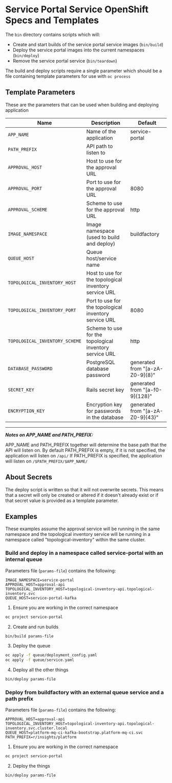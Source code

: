 # Service Portal Service OpenShift Specs and Templates

The `bin` directory contains scripts which will:
 - Create and start builds of the service portal service images (`bin/build`)
 - Deploy the service portal images into the current namespaces (`bin/deploy`)
 - Remove the service portal service (`bin/teardown`)

The build and deploy scripts require a single parameter which should be a file containing template parameters for use with `oc process`

## Template Parameters
These are the parameters that can be used when building and deploying application

| Name                           | Description                                             | Default                          |
|--------------------------------|---------------------------------------------------------|----------------------------------|
| `APP_NAME`                     | Name of the application                                 | service-portal                   |
| `PATH_PREFIX`                  | API path to listen to                                   |                                  |
| `APPROVAL_HOST`                | Host to use for the approval URL                        |                                  |
| `APPROVAL_PORT`                | Port to use for the approval URL                        | 8080                             |
| `APPROVAL_SCHEME`              | Scheme to use for the approval URL                      | http                             |
| `IMAGE_NAMESPACE`              | Image namespace (used to build and deploy)              | buildfactory                     |
| `QUEUE_HOST`                   | Queue host/service name                                 |                                  |
| `TOPOLOGICAL_INVENTORY_HOST`   | Host to use for the topological inventory service URL   |                                  |
| `TOPOLOGICAL_INVENTORY_PORT`   | Port to use for the topological inventory service URL   | 8080                             |
| `TOPOLOGICAL_INVENTORY_SCHEME` | Scheme to use for the topological inventory service URL | http                             |
| `DATABASE_PASSWORD`            | PostgreSQL database password                            | generated from "[a-zA-Z0-9]{8}"  |
| `SECRET_KEY`                   | Rails secret key                                        | generated from "[a-f0-9]{128}"   |
| `ENCRYPTION_KEY`               | Encryption key for passwords in the database            | generated from "[a-zA-Z0-9]{43}" |

---------------------------------------------------------------------------------------------------------

_**Notes on APP_NAME and PATH_PREFIX:**_

APP_NAME and PATH_PREFIX together will determine the base path that the API will listen on.
By default PATH_PREFIX is empty, if it is not specified, the application will listen on `/api/`
If PATH_PREFIX is specified, the application will listen on `/$PATH_PREFIX/$APP_NAME/`

## About Secrets

The deploy script is written so that it will not overwrite secrets.
This means that a secret will only be created or altered if it doesn't already exist or if that secret value is provided as a template parameter.

## Examples

These examples assume the approval service will be running in the same namespace and the topological inventory service will be running in a namespace called "topological-inventory" within the same cluster.

### Build and deploy in a namespace called service-portal with an internal queue
Parameters file (`params-file`) contains the following:

```plain
IMAGE_NAMESPACE=service-portal
APPROVAL_HOST=approval-api
TOPOLOGICAL_INVENTORY_HOST=topological-inventory-api.topological-inventory.svc
QUEUE_HOST=service-portal-kafka
```

1. Ensure you are working in the correct namespace

```bash
oc project service-portal
```

2. Create and run builds

```bash
bin/build params-file
```

3. Deploy the queue

```bash
oc apply -f queue/deployment_config.yaml
oc apply -f queue/service.yaml
```

4. Deploy all the other things

```bash
bin/deploy params-file
```

### Deploy from buildfactory with an external queue service and a path prefix
Parameters file (`params-file`) contains the following:

```plain
APPROVAL_HOST=approval-api
TOPOLOGICAL_INVENTORY_HOST=topological-inventory-api.topological-inventory.svc.cluster.local
QUEUE_HOST=platform-mq-ci-kafka-bootstrap.platform-mq-ci.svc
PATH_PREFIX=r/insights/platform
```

1. Ensure you are working in the correct namespace

```bash
oc project service-portal
```

2. Deploy the things

```bash
bin/deploy params-file
```
